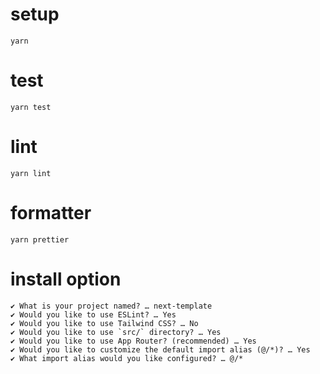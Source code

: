 # setup
`yarn`

# test
`yarn test`

# lint
`yarn lint`

# formatter
`yarn prettier`

# install option
```
✔ What is your project named? … next-template
✔ Would you like to use ESLint? … Yes
✔ Would you like to use Tailwind CSS? … No
✔ Would you like to use `src/` directory? … Yes
✔ Would you like to use App Router? (recommended) … Yes
✔ Would you like to customize the default import alias (@/*)? … Yes
✔ What import alias would you like configured? … @/*
```
